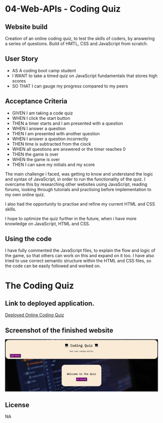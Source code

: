 # 04-Web-APIs - Coding Quiz

## Website build

Creation of an online coding quiz, to test the skills of coders, by answering a series of questions.
Build of HMTL, CSS and JavaScript from scratch.

## User Story

* AS A coding boot camp student
* I WANT to take a timed quiz on JavaScript fundamentals that stores high scores
* SO THAT I can gauge my progress compared to my peers

## Acceptance Criteria


* GIVEN I am taking a code quiz
* WHEN I click the start button
* THEN a timer starts and I am presented with a question
* WHEN I answer a question
* THEN I am presented with another question
* WHEN I answer a question incorrectly
* THEN time is subtracted from the clock
* WHEN all questions are answered or the timer reaches 0
* THEN the game is over
* WHEN the game is over
* THEN I can save my initials and my score

The main challenge i faced, was getting to know and understand the logic and syntax of JavaScript, in order to run the functionality of the quiz. I overcame this by researching other websites using JavaScript, reading forums, looking through tutorials and practising before implementation to my own online quiz.

I also had the opportunity to practise and refine my current HTML and CSS skills.

I hope to optimize the quiz further in the future, when i have more knowledge on JavaScript, HTML and CSS.

## Using the code
I have fully commented the JavaScript files, to explain the flow and logic of the game, so that others can work on this and expand on it too.
I have also tried to use correct semantic structure within the HTML and CSS files, so the code can be easily followed and worked on.

# The Coding Quiz

## Link to deployed application.

<a href="https://enigmawoman.github.io/04-Web-APIs/">Deployed Online Coding Quiz</a>

## Screenshot of the finished website 

![Online Coding Quiz Home](./assets/images/screenshotQuiz.png)


## License

NA